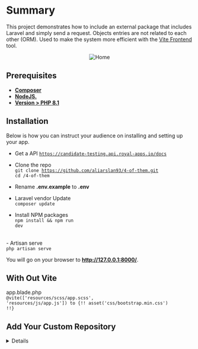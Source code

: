 # Summary
This project demonstrates how to include an external package that includes Laravel and simply send a request.
Objects entries are not related to each other (ORM). Used to make the system more efficient with the <a href="https://vitejs.dev/" _target="blank">Vite Frontend</a> tool.  
<p align="center">
<img src="https://www.alisaslan.com/4-of-them.png" alt="Home">
</p>

## Prerequisites

- **[Composer](https://getcomposer.org/)**
- **[NodeJS.](https://nodejs.org/en)**
- **[Version > PHP 8.1](https://www.php.net)**

## Installation
Below is how you can instruct your audience on installing and setting up your app.

- Get a API <code>https://candidate-testing.api.royal-apps.io/docs</code>
- Clone the repo <br>
<code>git clone https://github.com/aliarslan93/4-of-them.git</code><br>
<code>cd /4-of-them</code>

- Rename <strong>.env.example</strong> to <strong>.env</strong><br>
 


- Laravel vendor Update<br>
 <code>composer update</code>

- Install NPM packages<br>
 <code>npm install && npm run dev</code>
<br>
- Artisan serve<br>
 <code>php artisan serve</code> <br>


You will go on your browser to <b>http://127.0.0.1:8000/</b>.

## With Out Vite

app.blade.php<br>
<code>@vite(['resources/scss/app.scss', 'resources/js/app.js']) to {!! asset('css/bootstrap.min.css') !!}</code>

## Add Your Custom Repository
<details>

- You can add your custom repository to <mark style="background:#221c1c; color:white;">app\Providers\RepositoryServiceProvider.php</mark>

<code>$this->app->bind(
           CustomRepositoryInterface::class,
            CustomRepository::class
        );

<br>
</code>

### Add your repository class on your main Controller

<code>use App\Repositories\Interfaces\CustomAppInterface;
<br>protected $customRepository; 
<br>public function __construct(CustomAppInterface $customRepository)
<br> {
<br>    $this->CustomAppInterface = $customRepository;
<br> }
</code>
</details>
